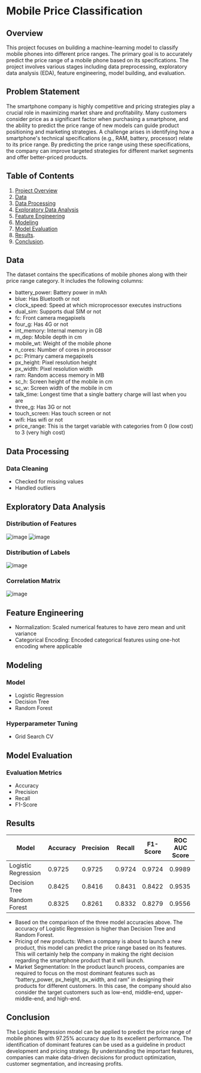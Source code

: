# Mobile Price Classification
## Overview
This project focuses on building a machine-learning model to classify mobile phones into different price ranges. The primary goal is to accurately predict the price range of a mobile phone based on its specifications. The project involves various stages including data preprocessing, exploratory data analysis (EDA), feature engineering, model building, and evaluation.

## Problem Statement
The smartphone company is highly competitive and pricing strategies play a crucial role in maximizing market share and profitability. Many customers consider price as a significant factor when purchasing a smartphone, and the ability to predict the price range of new models can guide product positioning and marketing strategies. A challenge arises in identifying how a smartphone's technical specifications (e.g., RAM, battery, processor) relate to its price range. By predicting the price range using these specifications, the company can improve targeted strategies for different market segments and offer better-priced products.

## Table of Contents
1. [Project Overview](#overview)
2. [Data](#data)
3. [Data Processing](#data-processing)
4. [Exploratory Data Analysis](#exploratory-data-analysis)
5. [Feature Engineering](#feature-engineering)
6. [Modeling](#modeling)
7. [Model Evaluation](#model-evaluation)
8. [Results](#results).
9. [Conclusion](#conclusion).

## Data
The dataset contains the specifications of mobile phones along with their price range category. It includes the following columns:
- battery_power: Battery power in mAh
- blue: Has Bluetooth or not
- clock_speed: Speed at which microprocessor executes instructions
- dual_sim: Supports dual SIM or not
- fc: Front camera megapixels
- four_g: Has 4G or not
- int_memory: Internal memory in GB
- m_dep: Mobile depth in cm
- mobile_wt: Weight of the mobile phone
- n_cores: Number of cores in processor
- pc: Primary camera megapixels
- px_height: Pixel resolution height
- px_width: Pixel resolution width
- ram: Random access memory in MB
- sc_h: Screen height of the mobile in cm
- sc_w: Screen width of the mobile in cm
- talk_time: Longest time that a single battery charge will last when you are
- three_g: Has 3G or not
- touch_screen: Has touch screen or not
- wifi: Has wifi or not
- price_range: This is the target variable with categories from 0 (low cost) to 3 (very high cost)

## Data Processing
### Data Cleaning
- Checked for missing values
- Handled outliers

## Exploratory Data Analysis
### Distribution of Features
![image](https://github.com/user-attachments/assets/eff82149-8801-4e26-8b4c-a6ac7e6ea623)
![image](https://github.com/user-attachments/assets/fdcacdbe-64d3-484d-9101-20f190ddad63)

### Distribution of Labels
![image](https://github.com/user-attachments/assets/63ad7dba-86c0-42be-9923-e1125c0e83d2)

### Correlation Matrix
![image](https://github.com/user-attachments/assets/da0b2937-06f3-4d63-ad54-deb931dfac5a)

## Feature Engineering
- Normalization: Scaled numerical features to have zero mean and unit variance
- Categorical Encoding: Encoded categorical features using one-hot encoding where applicable

## Modeling
### Model
- Logistic Regression
- Decision Tree
- Random Forest

### Hyperparameter Tuning
- Grid Search CV

## Model Evaluation
### Evaluation Metrics
- Accuracy
- Precision
- Recall
- F1-Score

## Results
| Model                        | Accuracy | Precision | Recall  | F1-Score | ROC AUC Score |
|------------------------------|----------|-----------|---------|----------|---------------|
| Logistic Regression | 0.9725   | 0.9725     | 0.9724   | 0.9724    | 0.9989         |
| Decision Tree      | 0.8425    | 0.8416     | 0.8431   | 0.8422    | 0.9535         |
| Random Forest      | 0.8325    | 0.8261     | 0.8332   | 0.8279    | 0.9556         |

- Based on the comparison of the three model accuracies above. The accuracy of Logistic Regression is higher than Decision Tree and Random Forest.
- Pricing of new products: When a company is about to launch a new product, this model can predict the price range based on its features. This will certainly help the company in making the right decision regarding the smartphone product that it will launch.
- Market Segmentation:  In the product launch process, companies are required to focus on the most dominant features such as “battery_power, px_height, px_width, and ram” in designing their products for different customers. In this case, the company should also consider the target customers such as low-end, middle-end, upper-middle-end, and high-end.

## Conclusion
The Logistic Regression model can be applied to predict the price range of mobile phones with 97.25% accuracy due to its excellent performance. The identification of dominant features can be used as a guideline in product development and pricing strategy. By understanding the important features, companies can make data-driven decisions for product optimization, customer segmentation, and increasing profits.
